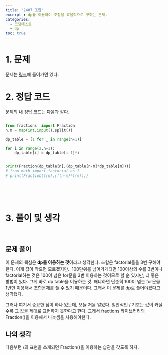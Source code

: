 ```yaml
---
title: "2407 조합"
excerpt : dp를 이용하여 조합을 효율적으로 구하는 문제.
categories:
  - 코딩테스트
  - dp
toc: true
---
```

  
# 1. 문제
문제는 [링크](https://www.acmicpc.net/problem/2407)에 들어가면 있다.

# 2. 정답 코드

문제의 내 정답 코드는 다음과 같다.

```python

from fractions  import Fraction
n,m = map(int,input().split())

dp_table = [1 for _ in range(n+1)]

for i in range(2,n+1):
    dp_table[i] = dp_table[i-1]*i


print(Fraction(dp_table[n],(dp_table[n-m]*dp_table[m])))
# from math import factorial as f
# print(Fraction(f(n),(f(n-m)*f(m))))


```

<br/><br/><br/>

# 3. 풀이 및 생각

<br/>

## 문제 풀이

이 문제의 핵심은 **dp를 이용하는 것**이라고 생각한다. 조합은 factorial들을 3번 구해야한다.
이게 값이 작으면 모르겠지만.. 100단위를 넘어가게되면 100이상의 수를 3번이나 factorial하는 것은
100이 넘은 for문을 3번 이용하는 것이므로 할 순 있지만, 더 좋은 방법이 있다. 그게 바로 dp table을 이용하는 것.
왜냐하면 단순히 100이 넘는 for문을 1번만 이용해서 조합문제를 풀 수 있기 때문이다.
그래서 이 문제를 dp로 풀어야겠다고 생각했다. 

그러나 여기서 중요한 점이 하나 있는데, 오늘 처음 알았다. 일반적인 / 기호는 값이 커질수록 그 값을
제대로 표현하지 못한다고 한다. 그래서 fractions 라이브러리의 Fraction()을 이용해서 나눗셈을 사용해야한다.
<br/> 

## 나의 생각

다음부턴 /의 표현을 쓰게되면 Fraction()을 이용하는 습관을 갖도록 하자.